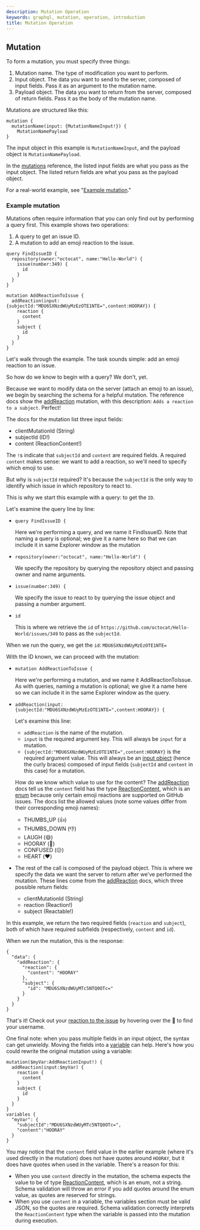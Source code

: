 ```yaml
---
description: Mutation Operation
keywords: graphql, mutation, operation, introduction
title: Mutation Operation
---
```


## Mutation

To form a mutation, you must specify three things:
  1. Mutation name. The type of modification you want to perform.
  2. Input object. The data you want to send to the server, composed of input fields. Pass it as an argument to the mutation name.
  3. Payload object. The data you want to return from the server, composed of return fields. Pass it as the body of the mutation name.

Mutations are structured like this:

  ```
  mutation {
    mutationName(input: {MutationNameInput!}) {
      MutationNamePayload
  }
  ```

The input object in this example is `MutationNameInput`,  and the payload object is `MutationNamePayload`.

In the [mutations](https://developer.github.com/v4/reference/mutation/) reference, the listed input fields are what you pass as the input object. The listed return fields are what you pass as the payload object.

For a real-world example, see "[Example mutation](https://developer.github.com/v4/guides/forming-calls/#example-mutation)."

### Example mutation

Mutations often require information that you can only find out by performing a query first. This example shows two operations:
  1. A query to get an issue ID.
  2. A mutation to add an emoji reaction to the issue.

```
query FindIssueID {
  repository(owner:"octocat", name:"Hello-World") {
    issue(number:349) {
      id
    }
  }
}

mutation AddReactionToIssue {
  addReaction(input:{subjectId:"MDU6SXNzdWUyMzEzOTE1NTE=",content:HOORAY}) {
    reaction {
      content
    }
    subject {
      id
    }
  }
}
```

Let's walk through the example. The task sounds simple: add an emoji reaction to an issue.

So how do we know to begin with a query? We don't, yet.

Because we want to modify data on the server (attach an emoji to an issue), we begin by searching the schema for a helpful mutation. The reference docs show the [addReaction](https://developer.github.com/v4/reference/mutation/addreaction/) mutation, with this description: `Adds a reaction to a subject`. Perfect!

The docs for the mutation list three input fields:
  - clientMutationId (String)
  - subjectId (ID!)
  - content (ReactionContent!)

The `!`s indicate that `subjectId` and `content` are required fields. A required `content` makes sense: we want to add a reaction, so we'll need to specify which emoji to use.

But why is `subjectId` required? It's because the `subjectId` is the only way to identify which issue in which repository to react to.

This is why we start this example with a query: to get the `ID`.

Let's examine the query line by line:
  - `query FindIssueID {`

    Here we're performing a query, and we name it FindIssueID. Note that naming a query is optional; we give it a name here so that we can include it in same Explorer window as the mutation

  - `repository(owner:"octocat", name:"Hello-World") {`

    We specify the repository by querying the repository object and passing owner and name arguments.

  - `issue(number:349) {`

    We specify the issue to react to by querying the issue object and passing a number argument.

  - `id`

    This is where we retrieve the `id` of `https://github.com/octocat/Hello-World/issues/349` to pass as the `subjectId`.

When we run the query, we get the `id`: `MDU6SXNzdWUyMzEzOTE1NTE=`

With the ID known, we can proceed with the mutation:

  - `mutation AddReactionToIssue {`

    Here we're performing a mutation, and we name it AddReactionToIssue. As with queries, naming a mutation is optional; we give it a name here so we can include it in the same Explorer window as the query.

  - `addReaction(input:{subjectId:"MDU6SXNzdWUyMzEzOTE1NTE=",content:HOORAY}) {`

    Let's examine this line:

      - `addReaction` is the name of the mutation.
      - `input` is the required argument key. This will always be `input` for a mutation.
      - `{subjectId:"MDU6SXNzdWUyMzEzOTE1NTE=",content:HOORAY}` is the required argument value. This will always be an [input object](https://developer.github.com/v4/reference/input_object/) (hence the curly braces) composed of input fields (`subjectId` and `content` in this case) for a mutation.

    How do we know which value to use for the content? The [addReaction](https://developer.github.com/v4/reference/mutation/addreaction/) docs tell us the `content` field has the type [ReactionContent](https://developer.github.com/v4/reference/enum/reactioncontent/), which is an [enum](https://developer.github.com/v4/reference/enum/) because only certain emoji reactions are supported on GitHub issues. The docs list the allowed values (note some values differ from their corresponding emoji names):

      - THUMBS_UP (:thumbsup:)
      - THUMBS_DOWN (:thumbsdown:)
      - LAUGH (:smile:)
      - HOORAY (:tada:)
      - CONFUSED (:confused:)
      - HEART (:heart:)

  - The rest of the call is composed of the payload object. This is where we specify the data we want the server to return after we've performed the mutation. These lines come from the [addReaction](https://developer.github.com/v4/reference/mutation/addreaction/) docs, which three possible return fields:

    - clientMutationId (String)
    - reaction (Reaction!)
    - subject (Reactable!)
  
  In this example, we return the two required fields (`reaction` and `subject`), both of which have required subfields (respectively, `content` and `id`).

When we run the mutation, this is the response:

```
{
  "data": {
    "addReaction": {
      "reaction": {
        "content": "HOORAY"
      },
      "subject": {
        "id": "MDU6SXNzdWUyMTc5NTQ0OTc="
      }
    }
  }
}
```

That's it! Check out your [reaction to the issue](https://github.com/octocat/Hello-World/issues/349) by hovering over the :tada: to find your username.

One final note: when you pass multiple fields in an input object, the syntax can get unwieldy. Moving the fields into a [variable](https://developer.github.com/v4/guides/forming-calls/#working-with-variables) can help. Here's how you could rewrite the original mutation using a variable:

```
mutation($myVar:AddReactionInput!) {
  addReaction(input:$myVar) {
    reaction {
      content
    }
    subject {
      id
    }
  }
}
variables {
  "myVar": {
    "subjectId":"MDU6SXNzdWUyMTc5NTQ0OTc=",
    "content":"HOORAY"
  }
}
```

You may notice that the `content` field value in the earlier example (where it's used directly in the mutation) does not have quotes around `HOORAY`, but it does have quotes when used in the variable. There's a reason for this:

  - When you use `content` directly in the mutation, the schema expects the value to be of type [ReactionContent](https://developer.github.com/v4/reference/enum/reactioncontent/), which is an enum, not a string. Schema validation will throw an error if you add quotes around the enum value, as quotes are reserved for strings.
  - When you use `content` in a variable, the variables section must be valid JSON, so the quotes are required. Schema validation correctly interprets the `ReactionContent` type when the variable is passed into the mutation during execution.










